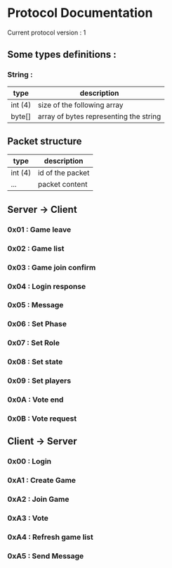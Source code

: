 Protocol Documentation
======================

Current protocol version : 1

## Some types definitions :

### String :

| type    | description                            |
|---------|----------------------------------------|
| int (4) | size of the following array            |
| byte[]  | array of bytes representing the string |

## Packet structure

| type    | description      |
|---------|------------------|
| int (4) | id of the packet |
| ...     | packet content   |

## Server -> Client

### 0x01 : Game leave
### 0x02 : Game list
### 0x03 : Game join confirm
### 0x04 : Login response
### 0x05 : Message
### 0x06 : Set Phase
### 0x07 : Set Role
### 0x08 : Set state
### 0x09 : Set players
### 0x0A : Vote end
### 0x0B : Vote request

## Client -> Server

### 0x00 : Login
### 0xA1 : Create Game
### 0xA2 : Join Game
### 0xA3 : Vote
### 0xA4 : Refresh game list
### 0xA5 : Send Message